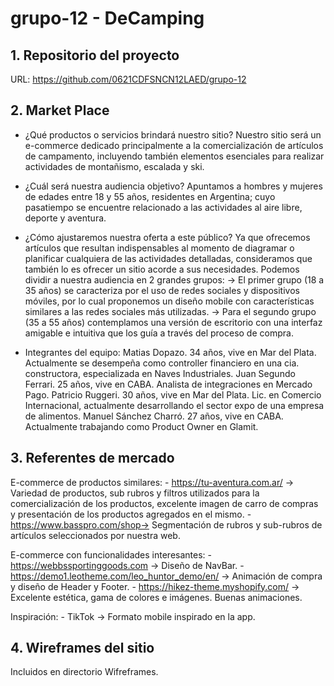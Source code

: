 # grupo-12 - DeCamping

## 1. Repositorio del proyecto
URL: https://github.com/0621CDFSNCN12LAED/grupo-12


## 2. Market Place

- ¿Qué productos o servicios brindará nuestro sitio?
    Nuestro sitio será un e-commerce dedicado principalmente a la comercialización de artículos de campamento, incluyendo también elementos esenciales para realizar actividades de montañismo, escalada y ski.
- ¿Cuál será nuestra audiencia objetivo?
    Apuntamos a hombres y mujeres de edades entre 18 y 55 años, residentes en Argentina; cuyo pasatiempo se encuentre relacionado a las actividades al aire libre, deporte y aventura.
- ¿Cómo ajustaremos nuestra oferta a este público?
    Ya que ofrecemos artículos que resultan indispensables al momento de diagramar o planificar cualquiera de las actividades detalladas, consideramos que también lo es ofrecer un sitio acorde a sus necesidades.
    Podemos dividir a nuestra audiencia en 2 grandes grupos:
    -> El primer grupo (18 a 35 años) se caracteriza por el uso de redes sociales y dispositivos móviles, por lo cual proponemos un diseño mobile con características similares a las redes sociales más utilizadas.
    -> Para el segundo grupo (35 a 55 años) contemplamos una versión de escritorio con una interfaz amigable e intuitiva que los guía a través del proceso de compra.


- Integrantes del equipo:
    Matias Dopazo. 34 años, vive en Mar del Plata. Actualmente se desempeña como controller financiero en una cia. constructora, especializada en Naves Industriales.
    Juan Segundo Ferrari. 25 años, vive en CABA. Analista de integraciones en Mercado Pago.
    Patricio Ruggeri. 30 años, vive en Mar del Plata. Lic. en Comercio Internacional, actualmente desarrollando el sector expo de una empresa de alimentos.
    Manuel Sánchez Charró. 27 años, vive en CABA. Actualmente trabajando como Product Owner en Glamit.


## 3. Referentes de mercado

E-commerce de productos similares:
    - https://tu-aventura.com.ar/ → Variedad de productos, sub rubros y filtros utilizados para la comercialización de los productos, excelente imagen de carro de compras y presentación de los productos agregados en el mismo.
    - https://www.basspro.com/shop→ Segmentación de rubros y sub-rubros de artículos seleccionados por nuestra web.

E-commerce con funcionalidades interesantes:
    - https://webbssportinggoods.com → Diseño de NavBar.
    - https://demo1.leotheme.com/leo_huntor_demo/en/ → Animación de compra y diseño de Header y Footer.
    - https://hikez-theme.myshopify.com/ → Excelente estética, gama de colores e imágenes. Buenas animaciones.

Inspiración:
    - TikTok → Formato mobile inspirado en la app.


## 4. Wireframes del sitio

Incluidos en directorio Wifreframes.